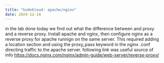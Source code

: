```yaml
---
title: "kodekloud: apache/nginx"
date: 2024-12-14
---
```

in the lab done today we find out what the difference between and proxy and a reverse proxy. Install apache and nginx, then configure nginx as a reverse proxy for apache runnign on the same server. This required adding a location section and using the proxy_pass keyword in the nginx .conf directing traffic to the apache server. following link was useful source of info https://docs.nginx.com/nginx/admin-guide/web-server/reverse-proxy/
